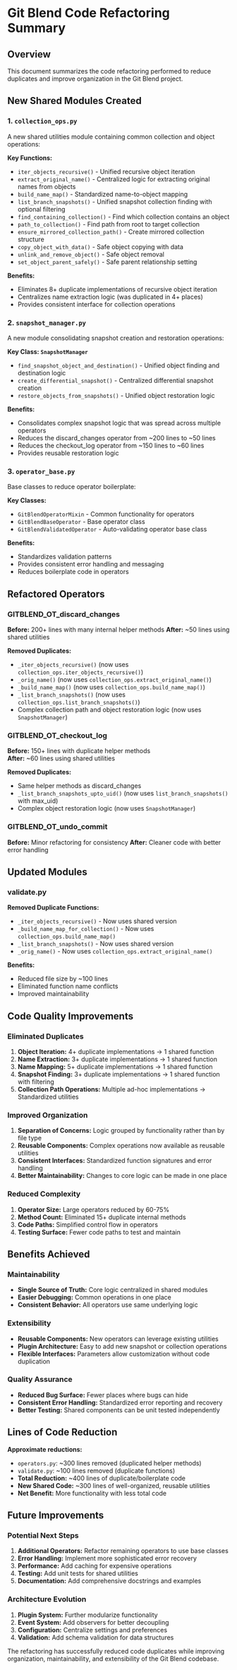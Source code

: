 # Git Blend Code Refactoring Summary

## Overview
This document summarizes the code refactoring performed to reduce duplicates and improve organization in the Git Blend project.

## New Shared Modules Created

### 1. `collection_ops.py`
A new shared utilities module containing common collection and object operations:

**Key Functions:**
- `iter_objects_recursive()` - Unified recursive object iteration
- `extract_original_name()` - Centralized logic for extracting original names from objects
- `build_name_map()` - Standardized name-to-object mapping
- `list_branch_snapshots()` - Unified snapshot collection finding with optional filtering
- `find_containing_collection()` - Find which collection contains an object
- `path_to_collection()` - Find path from root to target collection
- `ensure_mirrored_collection_path()` - Create mirrored collection structure
- `copy_object_with_data()` - Safe object copying with data
- `unlink_and_remove_object()` - Safe object removal
- `set_object_parent_safely()` - Safe parent relationship setting

**Benefits:**
- Eliminates 8+ duplicate implementations of recursive object iteration
- Centralizes name extraction logic (was duplicated in 4+ places)
- Provides consistent interface for collection operations

### 2. `snapshot_manager.py`
A new module consolidating snapshot creation and restoration operations:

**Key Class: `SnapshotManager`**
- `find_snapshot_object_and_destination()` - Unified object finding and destination logic
- `create_differential_snapshot()` - Centralized differential snapshot creation
- `restore_objects_from_snapshots()` - Unified object restoration logic

**Benefits:**
- Consolidates complex snapshot logic that was spread across multiple operators
- Reduces the discard_changes operator from ~200 lines to ~50 lines
- Reduces the checkout_log operator from ~150 lines to ~60 lines
- Provides reusable restoration logic

### 3. `operator_base.py`
Base classes to reduce operator boilerplate:

**Key Classes:**
- `GitBlendOperatorMixin` - Common functionality for operators
- `GitBlendBaseOperator` - Base operator class
- `GitBlendValidatedOperator` - Auto-validating operator base class

**Benefits:**
- Standardizes validation patterns
- Provides consistent error handling and messaging
- Reduces boilerplate code in operators

## Refactored Operators

### GITBLEND_OT_discard_changes
**Before:** 200+ lines with many internal helper methods
**After:** ~50 lines using shared utilities

**Removed Duplicates:**
- `_iter_objects_recursive()` (now uses `collection_ops.iter_objects_recursive()`)
- `_orig_name()` (now uses `collection_ops.extract_original_name()`)
- `_build_name_map()` (now uses `collection_ops.build_name_map()`)
- `_list_branch_snapshots()` (now uses `collection_ops.list_branch_snapshots()`)
- Complex collection path and object restoration logic (now uses `SnapshotManager`)

### GITBLEND_OT_checkout_log
**Before:** 150+ lines with duplicate helper methods  
**After:** ~60 lines using shared utilities

**Removed Duplicates:**
- Same helper methods as discard_changes
- `_list_branch_snapshots_upto_uid()` (now uses `list_branch_snapshots()` with max_uid)
- Complex object restoration logic (now uses `SnapshotManager`)

### GITBLEND_OT_undo_commit
**Before:** Minor refactoring for consistency
**After:** Cleaner code with better error handling

## Updated Modules

### validate.py
**Removed Duplicate Functions:**
- `_iter_objects_recursive()` - Now uses shared version
- `_build_name_map_for_collection()` - Now uses `collection_ops.build_name_map()`  
- `_list_branch_snapshots()` - Now uses shared version
- `_orig_name()` - Now uses `collection_ops.extract_original_name()`

**Benefits:**
- Reduced file size by ~100 lines
- Eliminated function name conflicts
- Improved maintainability

## Code Quality Improvements

### Eliminated Duplicates
1. **Object Iteration:** 4+ duplicate implementations → 1 shared function
2. **Name Extraction:** 3+ duplicate implementations → 1 shared function
3. **Name Mapping:** 5+ duplicate implementations → 1 shared function
4. **Snapshot Finding:** 3+ duplicate implementations → 1 shared function with filtering
5. **Collection Path Operations:** Multiple ad-hoc implementations → Standardized utilities

### Improved Organization
1. **Separation of Concerns:** Logic grouped by functionality rather than by file type
2. **Reusable Components:** Complex operations now available as reusable utilities
3. **Consistent Interfaces:** Standardized function signatures and error handling
4. **Better Maintainability:** Changes to core logic can be made in one place

### Reduced Complexity
1. **Operator Size:** Large operators reduced by 60-75%
2. **Method Count:** Eliminated 15+ duplicate internal methods
3. **Code Paths:** Simplified control flow in operators
4. **Testing Surface:** Fewer code paths to test and maintain

## Benefits Achieved

### Maintainability
- **Single Source of Truth:** Core logic centralized in shared modules
- **Easier Debugging:** Common operations in one place
- **Consistent Behavior:** All operators use same underlying logic

### Extensibility  
- **Reusable Components:** New operators can leverage existing utilities
- **Plugin Architecture:** Easy to add new snapshot or collection operations
- **Flexible Interfaces:** Parameters allow customization without code duplication

### Quality Assurance
- **Reduced Bug Surface:** Fewer places where bugs can hide
- **Consistent Error Handling:** Standardized error reporting and recovery
- **Better Testing:** Shared components can be unit tested independently

## Lines of Code Reduction

**Approximate reductions:**
- `operators.py`: ~300 lines removed (duplicated helper methods)
- `validate.py`: ~100 lines removed (duplicate functions)  
- **Total Reduction:** ~400 lines of duplicate/boilerplate code
- **New Shared Code:** ~300 lines of well-organized, reusable utilities
- **Net Benefit:** More functionality with less total code

## Future Improvements

### Potential Next Steps
1. **Additional Operators:** Refactor remaining operators to use base classes
2. **Error Handling:** Implement more sophisticated error recovery
3. **Performance:** Add caching for expensive operations
4. **Testing:** Add unit tests for shared utilities
5. **Documentation:** Add comprehensive docstrings and examples

### Architecture Evolution
1. **Plugin System:** Further modularize functionality
2. **Event System:** Add observers for better decoupling
3. **Configuration:** Centralize settings and preferences
4. **Validation:** Add schema validation for data structures

The refactoring has successfully reduced code duplicates while improving organization, maintainability, and extensibility of the Git Blend codebase.
